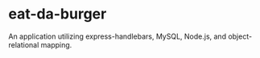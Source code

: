 # eat-da-burger
An application utilizing express-handlebars, MySQL, Node.js, and object-relational mapping.
